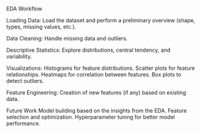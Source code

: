 EDA Workflow

Loading Data:
Load the dataset and perform a preliminary overview (shape, types, missing values, etc.).

Data Cleaning:
Handle missing data and outliers.

Descriptive Statistics:
Explore distributions, central tendency, and variability.

Visualizations:
Histograms for feature distributions.
Scatter plots for feature relationships.
Heatmaps for correlation between features.
Box plots to detect outliers.

Feature Engineering:
Creation of new features (if any) based on existing data.

Future Work
Model building based on the insights from the EDA.
Feature selection and optimization.
Hyperparameter tuning for better model performance.
